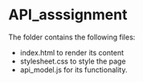 # API_asssignment

The folder contains the following files:
- index.html to render its content
- stylesheet.css to style the page
- api_model.js for its functionality.

